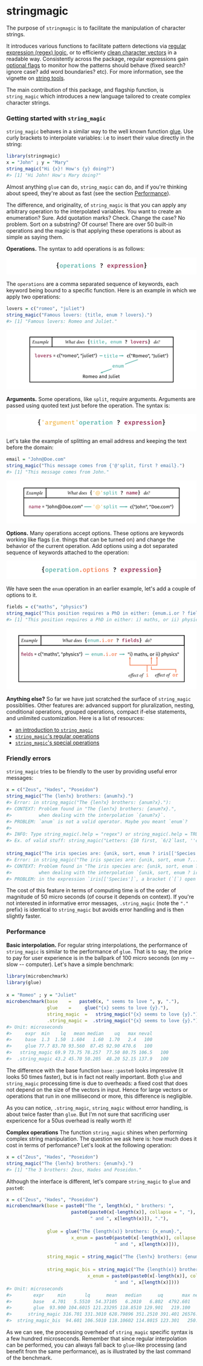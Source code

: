 
# stringmagic

The purpose of `stringmagic` is to facilitate the manipulation of character strings.

It introduces various functions to facilitate pattern detections via
[regular expression (regex) logic](https://lrberge.github.io/stringmagic/articles/ref_regex_logic.html), or to efficienty [clean character vectors](https://lrberge.github.io/stringmagic/articles/guide_string_tools.html#sec_clean) in a 
readable way. Consistently across the package, regular expressions gain [optional flags](https://lrberge.github.io/stringmagic/articles/ref_regex_flags.html) 
to monitor how the patterns should behave (fixed search? ignore case? add word boundaries? etc).
For more information, see the vignette on [string tools](https://lrberge.github.io/stringmagic/articles/guide_string_tools.html).

The main contribution of this package, and flagship function, is `string_magic` which introduces 
a new language tailored to create complex character strings. 

### Getting started with `string_magic`

`string_magic` behaves in a similar way to the well known function [glue](https://glue.tidyverse.org/).
Use curly brackets to interpolate variables: i.e to insert their value directly in the string:
```r
library(stringmagic)
x = "John" ; y = "Mary"
string_magic("Hi {x}! How's {y} doing?")
#> [1] "Hi John! How's Mary doing?"
```

Almost anything `glue` can do, `string_magic` can do, and if you're thinking about speed, they're about
as fast (see the section [Performance](#Performance)).

The difference, and originality, of `string_magic` is that you can apply any arbitrary operation to 
the interpolated variables. You want to create an enumeration? Sure. Add quotation marks? Check. 
Change the case? No problem. Sort on a substring? Of course! There are over 50 built-in operations and the
magic is that applying these operations is about as simple as saying them.

**Operations.** The syntax to add operations is as follows:

![operation](man/figures/operation-template.png)

The `operations` are a comma separated sequence of keywords, each keyword being bound to a specific function. Here is an example in which we apply two operations:
```r
lovers = c("romeo", "juliet")
string_magic("Famous lovers: {title, enum ? lovers}.")
#> [1] "Famous lovers: Romeo and Juliet."
```

![example-lovers](man/figures/example-simple_operation.png)

**Arguments.** Some operations, like `split`, require arguments. Arguments are passed using quoted text
just before the operation. The syntax is:

![argument](man/figures/argument.png)

Let's take the example of splitting an email address and keeping the text before the domain:
```r
email = "John@Doe.com"
string_magic("This message comes from {'@'split, first ? email}.")
#> [1] "This message comes from John."
```

![example-argument](man/figures/example-argument.png)

**Options.** Many operations accept options. These options are keywords working like flags (i.e. things
that can be turned on) and change the behavior of the current operation. 
Add options using a dot separated sequence of keywords attached to the operation:

![options](man/figures/options.png)


We have seen the `enum` operation in an earlier example, let's add a couple of options to it.
```r
fields = c("maths", "physics")
string_magic("This position requires a PhD in either: {enum.i.or ? fields}.")
#> [1] "This position requires a PhD in either: i) maths, or ii) physics."
```

![example-options](man/figures/example-options.png)

**Anything else?** So far we have just scratched the surface of `string_magic` possiblities.
Other features are: advanced support for pluralization, nesting, conditional operations,
grouped operations, compact if-else statements, and unlimited customization.
Here is a list of resources:

+ [an introduction to `string_magic`](https://lrberge.github.io/stringmagic/articles/guide_string_magic.html)
+ [`string_magic`'s regular operations](https://lrberge.github.io/stringmagic/articles/ref_operations.html)
+ [`string_magic`'s special operations](https://lrberge.github.io/stringmagic/articles/ref_string_magic_special_operations.html)

### Friendly errors

`string_magic` tries to be friendly to the user by providing useful error messages:
```r
x = c("Zeus", "Hades", "Poseidon")
string_magic("The {len?x} brothers: {anum?x}.")
#> Error: in string_magic("The {len?x} brothers: {anum?x}."): 
#> CONTEXT: Problem found in "The {len?x} brothers: {anum?x}.",
#>          when dealing with the interpolation `{anum?x}`.
#> PROBLEM: `anum` is not a valid operator. Maybe you meant `enum`?
#> 
#> INFO: Type string_magic(.help = "regex") or string_magic(.help = TRUE) for help.
#> Ex. of valid stuff: string_magic("Letters: {10 first, `6/2`last, ''c, 'i => e'r, upper.first ? letters}!")

string_magic("The iris species are: {unik, sort, enum ? iris[['Species']}.")
#> Error: in string_magic("The iris species are: {unik, sort, enum ?...: 
#> CONTEXT: Problem found in "The iris species are: {unik, sort, enum ? iris[['Species']}.",
#>          when dealing with the interpolation `{unik, sort, enum ? iris[['Species']}.`.   
#> PROBLEM: in the expression `iris[['Species']`, a bracket (`[`) open is not closed.
```

The cost of this feature in terms of computing time is of the order of magnitude of 50 micro seconds (of course it depends on context). 
If you're not interested in informative error messages, `.string_magic` (note the `"."` prefix) is identical to `string_magic` but avoids error handling and is then slightly faster.

### Performance

**Basic interpolation.** For regular string interpolations, the performance of `string_magic` is similar to the performance of `glue`. That is to say, the price to pay for user experience is in the ballpark of 100 micro seconds (on my -- slow -- computer). Let's have a simple benchmark:

```r
library(microbenchmark)
library(glue)

x = "Romeo" ; y = "Juliet"
microbenchmark(base    =   paste0(x, " seems to love ", y, "."),
               glue    =     glue("{x} seems to love {y}."),
               string_magic  =   string_magic("{x} seems to love {y}."),
               .string_magic =  .string_magic("{x} seems to love {y}."))
#> Unit: microseconds
#>     expr  min    lq   mean median    uq   max neval
#>     base  1.3  1.50  1.604   1.60  1.70   2.4   100
#>     glue 77.7 83.70 93.560  87.45 92.90 470.6   100
#>   string_magic 69.9 73.75 78.257  77.50 80.75 106.5   100
#>  .string_magic 43.2 45.70 50.205  48.20 52.15 137.9   100
```

The difference with the base function `base::paste0` looks impressive (it looks 50 times faster), but is in fact not really important. Both `glue` and `string_magic` processing time is due to overheads: a fixed cost that does not depend on the size of the vectors in input. Hence for large vectors or operations that run in one millisecond or more, this difference is negligible.

As you can notice, `.string_magic`, `string_magic` without error handling, is about twice faster than `glue`. But I'm not sure that sacrificing user expericence for a 50us overhead is really worth it!

**Complex operations** The function `string_magic` shines when performing complex string manipulation. The question we ask here is: how much does it cost in terms of perfomance? Let's look at the following operation:

```r
x = c("Zeus", "Hades", "Poseidon")
string_magic("The {len?x} brothers: {enum?x}.")
#> [1] "The 3 brothers: Zeus, Hades and Poseidon."
```

Although the interface is different, let's compare `string_magic` to `glue` and `paste0`:

```r
x = c("Zeus", "Hades", "Poseidon")
microbenchmark(base = paste0("The ", length(x), " brothers: ", 
                        paste0(paste0(x[-length(x)], collapse = ", "), 
                               " and ", x[length(x)]), "."),
                               
               glue = glue("The {length(x)} brothers: {x_enum}.", 
                        x_enum = paste0(paste0(x[-length(x)], collapse = ", "), 
                                        " and ", x[length(x)])),
                                        
               string_magic = string_magic("The {len?x} brothers: {enum?x}."),
               
               string_magic_bis = string_magic("The {length(x)} brothers: {x_enum}.", 
                              x_enum = paste0(paste0(x[-length(x)], collapse = ", "), 
                                        " and ", x[length(x)])))
#> Unit: microseconds
#>        expr     min       lq      mean   median      uq       max neval
#>        base   4.701   5.5510  54.37105   6.2010   6.802  4792.601   100
#>        glue  93.900 104.6015 121.23295 118.8510 129.901   219.100   100
#>      string_magic 316.701 331.3010 628.79896 351.2510 391.401 26576.501   100
#>  string_magic_bis  94.601 106.5010 118.10602 114.8015 123.301   250.301   100
```

As we can see, the processing overhead of `string_magic` specific syntax is a few hundred microseconds. 
Remember that since regular interpolation can be performed, you can always fall back to `glue`-like processing (and benefit from the same performance), as is illustrated by the last command of the benchmark.
